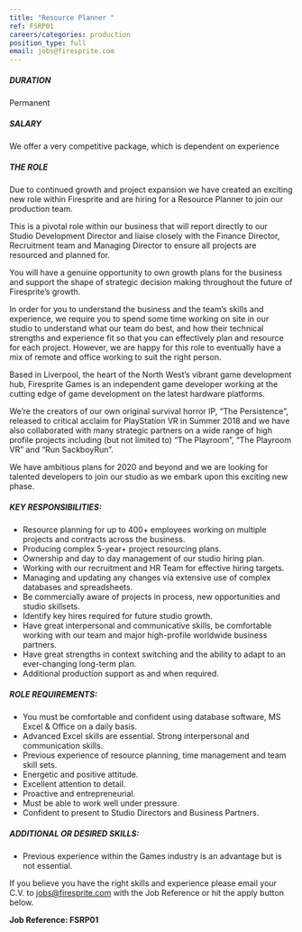 ```yaml
---
title: "Resource Planner "
ref: FSRP01
careers/categories: production
position_type: full
email: jobs@firesprite.com
---
```

##### DURATION

Permanent

##### SALARY

We offer a very competitive package, which is dependent on experience

##### THE ROLE

Due to continued growth and project expansion we have created an exciting new role within Firesprite and are hiring for a Resource Planner to join our production team. 

This is a pivotal role within our business that will report directly to our Studio Development Director and liaise closely with the Finance Director, Recruitment team and Managing Director to ensure all projects are resourced and planned for. 

You will have a genuine opportunity to own growth plans for the business and support the shape of strategic decision making throughout the future of Firesprite’s growth.

In order for you to understand the business and the team’s skills and experience, we require you to spend some time working on site in our studio to understand what our team do best, and how their technical strengths and experience fit so that you can effectively plan and resource for each project. However, we are happy for this role to eventually have a mix of remote and office working to suit the right person.

Based in Liverpool, the heart of the North West’s vibrant game development hub, Firesprite Games is an independent game developer working at the cutting edge of game development on the latest hardware platforms.

We’re the creators of our own original survival horror IP, “The Persistence”, released to critical acclaim for PlayStation VR in Summer 2018 and we have also collaborated with many strategic partners on a wide range of high profile projects including (but not limited to) “The Playroom”, “The Playroom VR” and “Run SackboyRun”. 

We have ambitious plans for 2020 and beyond and we are looking for talented developers to join our studio as we embark upon this exciting new phase.

##### **KEY RESPONSIBILITIES:**

* Resource planning for up to 400+ employees working on multiple projects and contracts across the business.
* Producing complex 5-year+ project resourcing plans.
* Ownership and day to day management of our studio hiring plan.
* Working with our recruitment and HR Team for effective hiring targets.
* Managing and updating any changes via extensive use of complex databases and spreadsheets.
* Be commercially aware of projects in process, new opportunities and studio skillsets.
* Identify key hires required for future studio growth.
* Have great interpersonal and communicative skills, be comfortable working with our team and major high-profile worldwide business partners.
* Have great strengths in context switching and the ability to adapt to an ever-changing long-term plan.
* Additional production support as and when required.



##### **ROLE REQUIREMENTS:**

* You must be comfortable and confident using database software, MS Excel & Office on a daily basis.
* Advanced Excel skills are essential. Strong interpersonal and communication skills.
* Previous experience of resource planning, time management and team skill sets.
* Energetic and positive attitude.
* Excellent attention to detail.
* Proactive and entrepreneurial.
* Must be able to work well under pressure.
* Confident to present to Studio Directors and Business Partners.



##### **ADDITIONAL OR DESIRED SKILLS:**

* Previous experience within the Games industry is an advantage but is not essential. 

If you believe you have the right skills and experience please email your C.V. to jobs@firesprite.com with the Job Reference or hit the apply button below. 

**Job Reference: FSRP01**